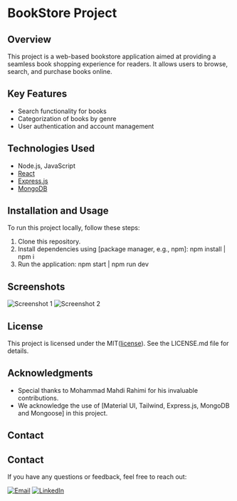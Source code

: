 # BookStore Project

## Overview
This project is a web-based bookstore application aimed at providing a seamless book shopping experience for readers. It allows users to browse, search, and purchase books online.

## Key Features
- Search functionality for books
- Categorization of books by genre
- User authentication and account management

## Technologies Used
- Node.js, JavaScript
- [React](https://react.dev/)
- [Express.js](https://expressjs.com/)
- [MongoDB](https://www.mongodb.com/)

## Installation and Usage
To run this project locally, follow these steps:
1. Clone this repository.
2. Install dependencies using [package manager, e.g., npm]:
   npm install | npm i
4. Run the application:
   npm start | npm run dev

   
## Screenshots
![Screenshot 1](link_to_screenshot_1)
![Screenshot 2](link_to_screenshot_2)

## License
This project is licensed under the MIT([license](https://opensource.org/license/mit/)). See the LICENSE.md file for details.

## Acknowledgments
- Special thanks to Mohammad Mahdi Rahimi for his invaluable contributions.
- We acknowledge the use of [Material UI, Tailwind, Express.js, MongoDB and Mongoose] in this project.

## Contact
## Contact
If you have any questions or feedback, feel free to reach out:

[![Email](https://img.shields.io/badge/Gmail-draxsis.1995@gmail.com-red?style=flat-square&logo=gmail)](mailto:draxsis.1995@gmail.com)
[![LinkedIn](https://img.shields.io/badge/LinkedIn-Mostafa%20Koolabadi-blue?style=flat-square&logo=linkedin)](https://www.linkedin.com/in/mostafa-koolabadi)
